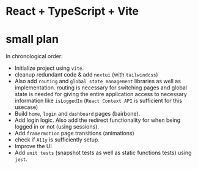 # React + TypeScript + Vite

# small plan
In chronological order:
- Initialize project using `vite`.
- cleanup redundant code & add `nextui` (with `tailwindcss`)
- Also add `routing` and `global state management` libraries as well as implementation. routing is necessary for switching pages and global state is needed for giving the entire application access to necessary information like `isLoggedIn` (`React Context API` is sufficient for this usecase)
- Build `home`, `login` and `dashboard` pages (bairbone).
- Add login logic. Also add the redirect functionality for when being logged in or not (using sessions).
- Add `framermotion` page transitions (animations)
- check if `A11y` is sufficiently setup.
- Improve the UI
- Add `unit tests` (snapshot tests as well as static functions tests) using `jest`.